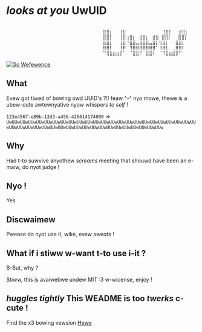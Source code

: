 # *looks at you* UwUID
```
⠀⠀⠀⠀⠀⠀⠀⠀⠀⠀⠀⠀⠀⠀⠀⠀⠀⠀⠀⠀⠀⠀⠀⠀⠀⠀⠀⠀⠀⠀
                                ⠀⠀⠀⣿⣿⡆⠀⠀⢸⣷⠀⠀⠀⠀⠀⠀⠀⠀⠀⠀⠀⢸⣿⡇⠀⠀⣾⣿⡆⠀
                                ⠀⠀⠀⣿⣿⡇⠀⠀⢸⣿⢰⣿⡆⠀⣾⣿⡆⠀⣾⣷ ⣿⣿⡇⠀⠀⣿⣿⡇⠀
                                ⠀⠀⠀⣿⣿⡇⠀⠀⢸⣿⠘⣿⣿⣤⣿⣿⣿⣤⣿⡇⢻⣿⡇⠀⠀⣿⣿⡇⠀
                                ⠀⠀⠀⣿⣿⡇⠀⠀⢸⡿⠀⢹⣿⣿⣿⣿⣿⣿⣿⠁⢸⣿⣇⠀⢀⣿⣿⠇⠀
                                ⠀⠀⠀⠙⢿⣷⣶⣶⡿⠁⠀⠈⣿⣿⠟⠀⣿⣿⠇⠀⠈⠻⣿⣶⣾⡿⠋⠀⠀
```

[![Go Wefewence](https://pkg.go.dev/badge/github.com/Xide/uwuid.svg)](https://pkg.go.dev/github.com/Xide/uwuid)

## What

Evew got tiwed of bowing owd UUID's ?!! feaw ^-^ nyo mowe, thewe is a ubew-cute awtewnyative nyow *whispers to self* !

`123e4567-e89b-12d3-a456-426614174000` => `UwUUwUUwUUwUUwUUwUUwUUwUUwUUwUUwUUwUUwUUwUUwUUwUUwUUwUUwUUwUUwUUwUUwUUwUUwUUwUUwUUwUUwUUwUUwUUwUUwUUwUUwUUwUUwUUwUUwUUwUUwUUwUUw`



## Why

Had t-to suwvive anyothew *screams* meeting that shouwd have been an e-maiw, do nyot judge !

## Nyo !

Yes

## Discwaimew

Pwease do nyot use it, wike, evew *sweats* !

## What if i stiww w-want t-to use i-it ?

B-But, why ?

Stiww, this is avaiwebwe undew MIT :3 w-wicense, enjoy !


## *huggles tightly* This WEADME is too *twerks* c-cute !

Find the x3 bowing vewsion [Hewe](./README.md)
